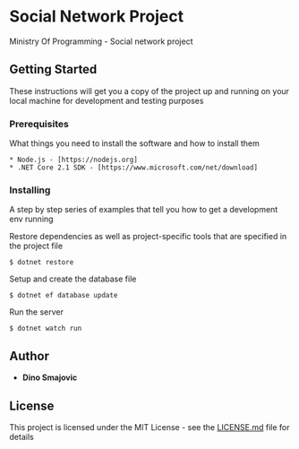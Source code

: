 # Social Network Project

Ministry Of Programming - Social network project

## Getting Started

These instructions will get you a copy of the project up and running on your local machine for development and testing purposes

### Prerequisites

What things you need to install the software and how to install them

```
* Node.js - [https://nodejs.org]
* .NET Core 2.1 SDK - [https://www.microsoft.com/net/download] 
```

### Installing

A step by step series of examples that tell you how to get a development env running

Restore dependencies as well as project-specific tools that are specified in the project file

```
$ dotnet restore
```

Setup and create the database file

```
$ dotnet ef database update
```

Run the server

```
$ dotnet watch run
```

## Author

* **Dino Smajovic**

## License

This project is licensed under the MIT License - see the [LICENSE.md](LICENSE.md) file for details
